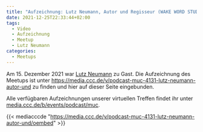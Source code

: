 ```yaml
---
title: "Aufzeichnung: Lutz Neumann, Autor und Regisseur (WAKE WORD STUDIOS)"
date: 2021-12-25T22:33:44+02:00
tags:
  - Video
  - Aufzeichnung
  - Meetup
  - Lutz Neumann
categories:
  - Meetups
---
```


Am 15. Dezember 2021 war [Lutz Neumann](/termine/2021-12-meetup/) zu Gast. Die Aufzeichnung des Meetups ist unter https://media.ccc.de/v/podcast-muc-4131-lutz-neumann-autor-und zu finden und hier auf dieser Seite eingebunden. 

Alle verfügbaren Aufzeichnungen unserer virtuellen Treffen findet ihr unter [media.ccc.de/b/events/podcast/muc](https://media.ccc.de/b/events/podcast/muc).

{{< mediacccde "https://media.ccc.de/v/podcast-muc-4131-lutz-neumann-autor-und/oembed" >}}